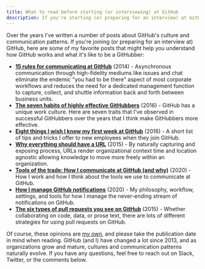 ```yaml
---
title: What to read before starting (or interviewing) at GitHub
description: If you're starting (or preparing for an interview) at GitHub, here are a number posts to help you understand how GitHub works and what it's like to be a GitHubber.
---
```


Over the years I've written a number of posts about GitHub's culture and communication patterns. If you're joining (or preparing for an interview at) GitHub, here are some of my favorite posts that might help you understand how GitHub works and what it's like to be a GitHubber:

* **[15 rules for communicating at GitHub](https://ben.balter.com/2014/11/06/rules-of-communicating-at-github/)** (2014) - Asynchronous communication through high-fidelity mediums like issues and chat eliminate the endemic "you had to be there" aspect of most corporate workflows and reduces the need for a dedicated management function to capture, collect, and shuttle information back and forth between business units.
* **[The seven habits of highly effective GitHubbers](https://ben.balter.com/2016/09/13/seven-habits-of-highly-effective-githubbers/)** (2016) - GitHub has a unique work culture. Here are seven traits that I’ve observed in successful GitHubbers over the years that I think make GitHubbers more effective. 
* **[Eight things I wish I knew my first week at GitHub](https://ben.balter.com/2016/10/31/eight-things-i-wish-i-knew-my-first-week-at-github/)** (2016) - A short list of tips and tricks I offer to new employees when they join GitHub.
* **[Why everything should have a URL](https://ben.balter.com/2015/11/12/why-urls/)** (2015) - By naturally capturing and exposing process, URLs render organizational context time and location agnostic allowing knowledge to move more freely within an organization.
* **[Tools of the trade: How I communicate at GitHub (and why)](https://ben.balter.com/2020/08/14/tools-of-the-trade/)** (2020) - How I work and how I think about the tools we use to communicate at GitHub.
* **[How I manage GitHub notifications](https://ben.balter.com/2020/08/25/how-i-manage-github-notifications/)** (2020) - My philosophy, workflow, settings, and tools for how I manage the never-ending stream of notifications on GitHub.
* **[The six types of pull requests you see on GitHub](https://ben.balter.com/2015/12/08/types-of-pull-requests/)** (2015) - Whether collaborating on code, data, or prose text, there are lots of different strategies for using pull requests on GitHub.

Of course, these opinions are [my own](https://ben.balter.com/fine-print/), and please take the publication date in mind when reading. GitHub (and I) have changed a lot since 2013, and as organizations grow and mature, cultures and communication patterns naturally evolve. If you have any questions, feel free to reach out on Slack, Twitter, or the comments below.
